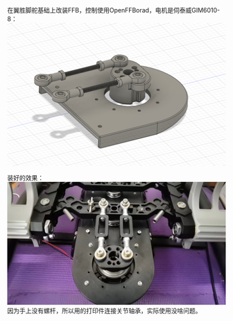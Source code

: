 在翼胜脚舵基础上改装FFB，控制使用OpenFFBorad，电机是伺泰威GIM6010-8：
<img src="img/2024-03-31 151540.png" />

装好的效果：
<img src="img/20240331150459.jpg" />
因为手上没有螺杆，所以用的打印件连接关节轴承，实际使用没啥问题。
